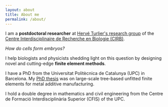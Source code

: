 ```yaml
---
layout: about
title: About me
permalink: /about/
---
```


I am a **postdoctoral researcher** at [Hervé Turlier's research group](https://www.turlierlab.com/) of the [Centre Interdisciplinaire de Recherche en Biologie (CIRB)](https://www.college-de-france.fr/site/en-cirb/index.htm).

*How do cells form embryos?*

I help biologists and physicists shedding light on this question by designing novel and cutting-edge **finite element methods**.

I have a PhD from the Universitat Politècnica de Catalunya (UPC) in Barcelona. My [PhD thesis](https://upcommons.upc.edu/handle/2117/330735) was on large-scale tree-based unfitted finite elements for metal additive manufacturing.

I hold a double degree in mathematics and civil engineering from the Centre de Formació Interdisciplinària Superior (CFIS) of the UPC.